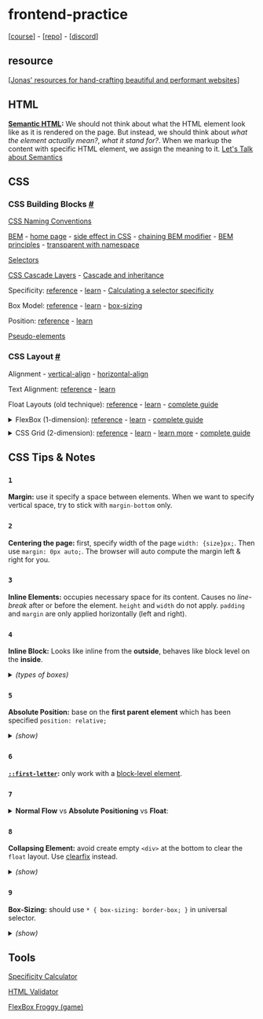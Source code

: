 # frontend-practice

[[course](https://www.udemy.com/course/design-and-develop-a-killer-website-with-html5-and-css3/?referralCode=93317126211B2A500938)] - [[repo](https://github.com/jonasschmedtmann/html-css-course)] - [[discord](https://discord.gg/uhMkpf4)]

## resource

[[Jonas' resources for hand-crafting
beautiful and performant websites](http://codingheroes.io/resources/)]

## HTML

**[Semantic HTML](https://www.w3schools.com/html/html5_semantic_elements.asp):** We should not think about what the HTML element look like as it is rendered on the page. But instead, we should think about _what the element actually mean?_, _what it stand for?_. When we markup the content with specific HTML element, we assign the meaning to it. [Let's Talk about Semantics](https://html5doctor.com/lets-talk-about-semantics/)

## CSS

### CSS Building Blocks [#](https://developer.mozilla.org/en-US/docs/Learn/CSS/Building_blocks)

[CSS Naming Conventions](https://www.freecodecamp.org/news/css-naming-conventions-that-will-save-you-hours-of-debugging-35cea737d849/)

[BEM](https://css-tricks.com/bem-101/) - [home page](https://en.bem.info/) - [side effect in CSS](http://philipwalton.com/articles/side-effects-in-css/) - [chaining BEM modifier](http://webuild.envato.com/blog/chainable-bem-modifiers/) - [BEM principles](http://www.smashingmagazine.com/2012/04/16/a-new-front-end-methodology-bem/) - [transparent with namespace](https://csswizardry.com/2015/03/more-transparent-ui-code-with-namespaces/)

[Selectors](https://www.w3.org/TR/selectors-3/#selector)

[CSS Cascade Layers](https://css-tricks.com/css-cascade-layers/) - [Cascade and inheritance](https://developer.mozilla.org/en-US/docs/Learn/CSS/Building_blocks/Cascade_and_inheritance)

Specificity: [reference](https://developer.mozilla.org/en-US/docs/Web/CSS/Specificity) - [learn](https://css-tricks.com/specifics-on-css-specificity/) - [Calculating a selector specificity](https://www.w3.org/TR/selectors-3/#specificity)

Box Model: [reference](https://developer.mozilla.org/en-US/docs/Web/CSS/CSS_Box_Model/Introduction_to_the_CSS_box_model) - [learn](https://developer.mozilla.org/en-US/docs/Learn/CSS/Building_blocks/The_box_model) - [box-sizing](https://developer.mozilla.org/en-US/docs/Web/CSS/box-sizing)

Position: [reference](https://developer.mozilla.org/en-US/docs/Web/CSS/position) - [learn](https://css-tricks.com/almanac/properties/p/position/)

[Pseudo-elements](https://developer.mozilla.org/en-US/docs/Web/CSS/Pseudo-elements)

### CSS Layout [#](https://developer.mozilla.org/en-US/docs/Learn/CSS/CSS_layout)

Alignment - [vertical-align](https://developer.mozilla.org/en-US/docs/Web/CSS/vertical-align) - [horizontal-align](https://css-tricks.com/centering-css-complete-guide/)

Text Alignment: [reference](https://developer.mozilla.org/en-US/docs/Web/CSS/text-align) - [learn](https://css-tricks.com/almanac/properties/t/text-align/)

Float Layouts (old technique): [reference](https://developer.mozilla.org/en-US/docs/Web/CSS/float) - [learn](https://developer.mozilla.org/en-US/docs/Learn/CSS/CSS_layout/Floats) - [complete guide](https://css-tricks.com/all-about-floats/)

<details style="margin-bottom: 10px;">
 <summary>FlexBox (1-dimension): <a href="https://developer.mozilla.org/en-US/docs/Web/CSS/CSS_Flexible_Box_Layout/Basic_Concepts_of_Flexbox">reference</a> - <a href="https://developer.mozilla.org/en-US/docs/Learn/CSS/CSS_layout/Flexbox">learn</a> - <a href="https://css-tricks.com/snippets/css/a-guide-to-flexbox/">complete guide</a></summary>
 <img src="./docs/css-flexbox-poster.png" alt="css-flexbox-poster.png">
</details>

<details style="margin-bottom: 10px">
 <summary>CSS Grid  (2-dimension): <a href="https://developer.mozilla.org/en-US/docs/Web/CSS/CSS_Grid_Layout">reference</a> - <a href="https://developer.mozilla.org/en-US/docs/Learn/CSS/CSS_layout/Grids">learn</a> - <a href="https://learncssgrid.com/">learn more</a> - <a href="https://css-tricks.com/snippets/css/complete-guide-grid/">complete guide</a></summary>
 <img src="./docs/css-grid-poster.png" alt="css-grid-poster">
</details>

## CSS Tips & Notes

### `1`

**Margin:** use it specify a space between elements. When we want to specify vertical space, try to stick with `margin-bottom` only.

### `2`

**Centering the page:** first, specify width of the page `width: {size}px;`. Then use `margin: 0px auto;`. The browser will auto compute the margin left & right for you.

### `3`

**Inline Elements:** occupies necessary space for its content. Causes no _line-break_ after or before the element. `height` and `width` do not apply. `padding` and `margin` are only applied horizontally (left and right).

### `4`

**Inline Block:** Looks like inline from the **outside**, behaves like block level on the **inside**.

<details style="margin-bottom: 10px">
 <summary><i>(types of boxes)</i></summary>
 <img src="./docs/types-of-boxes.png" alt="types-of-boxes">
</details>

### `5`

**Absolute Position:** base on the **first parent element** which has been specified `position: relative;`

<details style="margin-bottom: 10px">
 <summary><i>(show)</i></summary>
 <img src="./docs/absolute-positioning.png" alt="absolute-positioning">
</details>

### `6`

**[`::first-letter`](https://developer.mozilla.org/en-US/docs/Web/CSS/::first-letter):** only work with a [block-level element](https://developer.mozilla.org/en-US/docs/Web/CSS/Visual_formatting_model#block-level_elements_and_block_boxes).

### `7`

<details style="margin-bottom: 10px">
 <summary><strong>Normal Flow</strong> vs <strong>Absolute Positioning</strong> vs <strong>Float</strong>:</summary>
 <img src="./docs/normal-absolute-float.png" alt="normal-absolute-float">
</details>

### `8`

**Collapsing Element:** avoid create empty `<div>` at the bottom to clear the `float` layout. Use [clearfix](https://css-tricks.com/snippets/css/clear-fix/) instead.

<details style="margin-bottom: 10px">
 <summary><i>(show)</i></summary>
 <img src="./docs/solve-collapsing-element.png" alt="solve-collapsing-element">
 <p><strong>instead 👇</strong></p>
 <img src="./docs/clearfix.png" alt="clearfix">
</details>

### `9`

**Box-Sizing:** should use `* { box-sizing: border-box; }` in universal selector.

<details style="margin-bottom: 10px">
 <summary><i>(show)</i></summary>
 <img src="./docs/box-sizing.png" alt="box-sizing">
</details>

## Tools

[Specificity Calculator](https://specificity.keegan.st/)

[HTML Validator](https://validator.w3.org/)

[FlexBox Froggy (game)](https://flexboxfroggy.com/)
